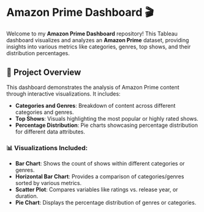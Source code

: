 # Amazon Prime Dashboard 🎬

Welcome to my **Amazon Prime Dashboard** repository! This Tableau dashboard visualizes and analyzes an **Amazon Prime** dataset, providing insights into various metrics like categories, genres, top shows, and their distribution percentages.

## 🌟 Project Overview

This dashboard demonstrates the analysis of Amazon Prime content through interactive visualizations. It includes:
- **Categories and Genres**: Breakdown of content across different categories and genres.
- **Top Shows**: Visuals highlighting the most popular or highly rated shows.
- **Percentage Distribution**: Pie charts showcasing percentage distribution for different data attributes.

### 📊 Visualizations Included:
- **Bar Chart**: Shows the count of shows within different categories or genres.
- **Horizontal Bar Chart**: Provides a comparison of categories/genres sorted by various metrics.
- **Scatter Plot**: Compares variables like ratings vs. release year, or duration.
- **Pie Chart**: Displays the percentage distribution of genres or categories.

